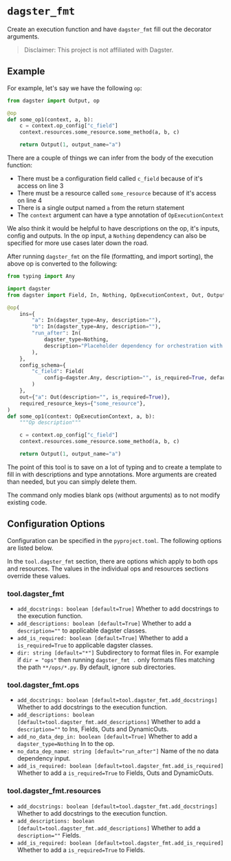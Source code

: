 # `dagster_fmt`

Create an execution function and have `dagster_fmt` fill out the decorator arguments.

> Disclaimer: This project is not affiliated with Dagster.

## Example

For example, let's say we have the following `op`:
```python
from dagster import Output, op

@op
def some_op1(context, a, b):
    c = context.op_config["c_field"]
    context.resources.some_resource.some_method(a, b, c)

    return Output(1, output_name="a")
```

There are a couple of things we can infer from the body of the execution function:
* There must be a configuration field called `c_field` because of it's access on line 3
* There must be a resource called `some_resource` because of it's access on line 4
* There is a single output named `a` from the return statement
* The `context` argument can have a type annotation of `OpExecutionContext`

We also think it would be helpful to have descriptions on the op, it's inputs, config and outputs.
In the op input, a `Nothing` dependency can also be specified for more use cases later down the road.


After running `dagster_fmt` on the file (formatting, and import sorting), the above op is converted to the following:

```python
from typing import Any

import dagster
from dagster import Field, In, Nothing, OpExecutionContext, Out, Output, op

@op(
    ins={
        "a": In(dagster_type=Any, description=""),
        "b": In(dagster_type=Any, description=""),
        "run_after": In(
            dagster_type=Nothing,
            description="Placeholder dependency for orchestration with other ops.",
        ),
    },
    config_schema={
        "c_field": Field(
            config=dagster.Any, description="", is_required=True, default_value=""
        )
    },
    out={"a": Out(description="", is_required=True)},
    required_resource_keys={"some_resource"},
)
def some_op1(context: OpExecutionContext, a, b):
    """Op description"""

    c = context.op_config["c_field"]
    context.resources.some_resource.some_method(a, b, c)

    return Output(1, output_name="a")
```

The point of this tool is to save on a lot of typing and to create a template to fill in with descriptions and type annotations. More arguments are created than needed, but you can simply delete them.

The command only modies blank ops (without arguments) as to not modify existing code.

## Configuration Options

Configuration can be specified in the `pyproject.toml`. The following options are listed below.

In the `tool.dagster_fmt` section, there are options which apply to both ops and resources. The values in the individual ops and resources sections override these values.

### tool.dagster_fmt
* `add_docstrings: boolean [default=True]` Whether to add docstrings to the execution function.
* `add_descriptions: boolean [default=True]` Whether to add a `description=""` to applicable dagster classes.
* `add_is_required: boolean [default=True]` Whether to add a `is_required=True` to applicable dagster classes.
* `dir: string [default="*"]` Subdirectory to format files in. For example if `dir = "ops"` then running `dagster_fmt .` only formats files matching the path `**/ops/*.py`. By default, ignore sub directories.

### tool.dagster_fmt.ops
* `add_docstrings: boolean [default=tool.dagster_fmt.add_docstrings]` Whether to add docstrings to the execution function.
* `add_descriptions: boolean [default=tool.dagster_fmt.add_descriptions]` Whether to add a `description=""` to Ins, Fields, Outs and DynamicOuts.
* `add_no_data_dep_in: boolean [default=True]` Whether to add a `dagster_type=Nothing` In to the op.
* `no_data_dep_name: string [default="run_after"]` Name of the no data dependency input.
* `add_is_required: boolean [default=tool.dagster_fmt.add_is_required]` Whether to add a `is_required=True` to Fields, Outs and DynamicOuts.

### tool.dagster_fmt.resources
* `add_docstrings: boolean [default=tool.dagster_fmt.add_docstrings]` Whether to add docstrings to the execution function.
* `add_descriptions: boolean [default=tool.dagster_fmt.add_descriptions]` Whether to add a `description=""` Fields.
* `add_is_required: boolean [default=tool.dagster_fmt.add_is_required]` Whether to add a `is_required=True` to Fields.
